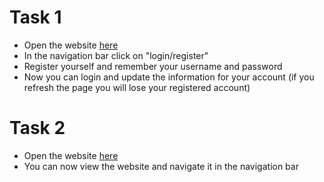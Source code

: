 # Task 1
- Open the website <a href="https://calinpopa1.github.io/Company-Website/">here</a>
- In the navigation bar click on "login/register"
- Register yourself and remember your username and password
- Now you can login and update the information for your account (if you refresh the
page you will lose your registered account)

# Task 2
- Open the website <a href="https://calinpopa1.github.io/Company-Website/">here</a>
- You can now view the website and navigate it in the navigation bar
